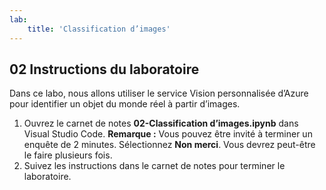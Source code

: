 ```yaml
---
lab:
    title: 'Classification d’images'
---
```


## 02 Instructions du laboratoire
Dans ce labo, nous allons utiliser le service Vision personnalisée d’Azure pour identifier un objet du monde réel à partir d’images.

1.  Ouvrez le carnet de notes **02-Classification d’images.ipynb** dans Visual Studio Code.
    **Remarque :** Vous pouvez être invité à terminer un enquête de 2 minutes. Sélectionnez **Non merci**. Vous devrez peut-être le faire plusieurs fois.
2.  Suivez les instructions dans le carnet de notes pour terminer le laboratoire.
